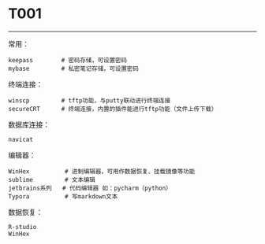 # T001

---

常用：

```
keepass        # 密码存储，可设置密码
mybase         # 私密笔记存储，可设置密码
```

终端连接：

```
winscp         # tftp功能，与putty联动进行终端连接
secureCRT      # 终端连接，内置的插件能进行tftp功能（文件上传下载）
```

数据库连接：

```
navicat
```

编辑器：

```
WinHex          # 进制编辑器，可用作数据恢复、挂载镜像等功能
sublime         # 文本编辑
jetbrains系列   # 代码编辑器 如：pycharm（python）
Typora          # 写markdown文本
```

数据恢复：

```
R-studio
WinHex
```

